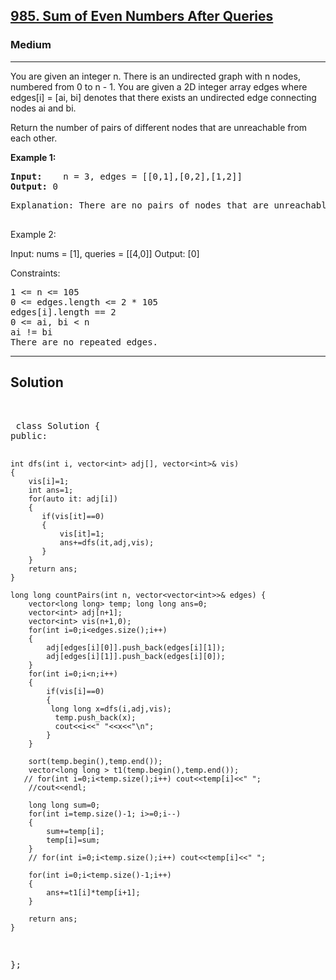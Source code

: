 
<h2><a href="https://leetcode.com/problems/sum-of-even-numbers-after-queries/">985. Sum of Even Numbers After Queries</a></h2>
<h3>Medium</h3>
<hr>
<div><p>
 You are given an integer n. There is an undirected graph with n nodes, numbered from 0 to n - 1. You are given a 2D integer array edges where edges[i] = [ai, bi] denotes that there exists an undirected edge connecting nodes ai and bi.

Return the number of pairs of different nodes that are unreachable from each other.

 
</p>


<p><strong>Example 1:</strong></p>
<pre><strong>Input:</strong>    n = 3, edges = [[0,1],[0,2],[1,2]]
<strong>Output:</strong> 0
</pre>
<pre>
Explanation: There are no pairs of nodes that are unreachable from each other. Therefore, we return 0.
  </pre>
  
Example 2:

Input: nums = [1], queries = [[4,0]]
Output: [0]
 

Constraints:
<pre>
1 <= n <= 105
0 <= edges.length <= 2 * 105
edges[i].length == 2
0 <= ai, bi < n
ai != bi
There are no repeated edges.
</pre>
<hr>
 <h2><strong><b>Solution</b></strong></h2>
 <br>
 <pre>
 class Solution {
public:
   
    int dfs(int i, vector<int> adj[], vector<int>& vis)
    {
        vis[i]=1;
        int ans=1;
        for(auto it: adj[i])
        {
           if(vis[it]==0)
           {
               vis[it]=1;
               ans+=dfs(it,adj,vis);
           }
        }
        return ans;
    }

    long long countPairs(int n, vector<vector<int>>& edges) {
        vector<long long> temp; long long ans=0;
        vector<int> adj[n+1];
        vector<int> vis(n+1,0);
        for(int i=0;i<edges.size();i++)
        {
            adj[edges[i][0]].push_back(edges[i][1]);
            adj[edges[i][1]].push_back(edges[i][0]);
        }
        for(int i=0;i<n;i++)
        { 
            if(vis[i]==0)
            {
             long long x=dfs(i,adj,vis);
              temp.push_back(x); 
              cout<<i<<" "<<x<<"\n";
            }
        }

        sort(temp.begin(),temp.end());
        vector<long long > t1(temp.begin(),temp.end());
       // for(int i=0;i<temp.size();i++) cout<<temp[i]<<" ";
        //cout<<endl;

        long long sum=0;
        for(int i=temp.size()-1; i>=0;i--)
        {
            sum+=temp[i];
            temp[i]=sum;
        }
        // for(int i=0;i<temp.size();i++) cout<<temp[i]<<" ";

        for(int i=0;i<temp.size()-1;i++)
        {
            ans+=t1[i]*temp[i+1];
        }

        return ans;
    }
};
 </pre>

